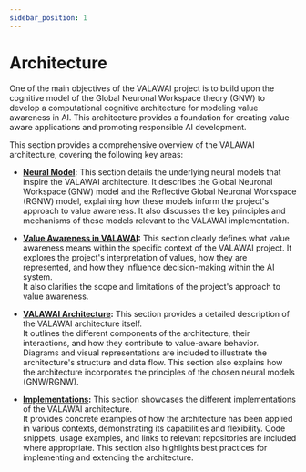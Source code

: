 ```yaml
---
sidebar_position: 1
---
```


# Architecture

One of the main objectives of the VALAWAI project is to build upon the cognitive
model of the Global Neuronal Workspace theory (GNW) to develop a computational
cognitive architecture for modeling value awareness in AI.  This architecture
provides a foundation for creating value-aware applications and promoting responsible
AI development.

This section provides a comprehensive overview of the VALAWAI architecture, 
covering the following key areas:

*   **[Neural Model](/docs/architecture/neural_model):** This section details 
the underlying neural models that inspire the VALAWAI architecture. It describes
the Global Neuronal Workspace (GNW) model and the Reflective Global Neuronal Workspace
(RGNW) model, explaining how these models inform the project's approach to value
awareness.  It also discusses the key principles and mechanisms of these models
relevant to the VALAWAI implementation.

*   **[Value Awareness in VALAWAI](/docs/architecture/value_awareness):** 
This section clearly defines what value awareness means within the specific context
of the VALAWAI project. It explores the project's interpretation of values, how they
are represented, and how they influence decision-making within the AI system.  
It also clarifies the scope and limitations of the project's approach to value awareness.

*   **[VALAWAI Architecture](/docs/architecture/value_awareness_architecture):** 
This section provides a detailed description of the VALAWAI architecture itself.  
It outlines the different components of the architecture, their interactions, and
how they contribute to value-aware behavior.  Diagrams and visual representations 
are included to illustrate the architecture's structure and data flow.  This section
also explains how the architecture incorporates the principles of the chosen neural
models (GNW/RGNW).

*   **[Implementations](/docs/architecture/implementations):** 
This section showcases the different implementations of the VALAWAI architecture.  
It provides concrete examples of how the architecture has been applied in various contexts,
demonstrating its capabilities and flexibility.  Code snippets, usage examples, 
and links to relevant repositories are included where appropriate.  This section
also highlights best practices for implementing and extending the architecture.
